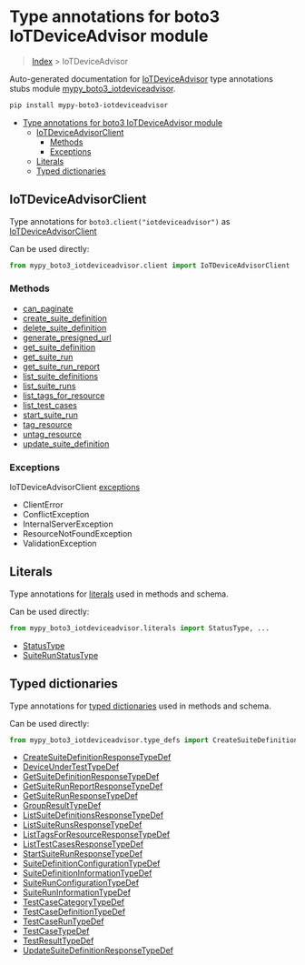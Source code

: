 # Type annotations for boto3 IoTDeviceAdvisor module

> [Index](..) > IoTDeviceAdvisor

Auto-generated documentation for
[IoTDeviceAdvisor](https://boto3.amazonaws.com/v1/documentation/api/1.17.72/reference/services/iotdeviceadvisor.html#IoTDeviceAdvisor)
type annotations stubs module
[mypy_boto3_iotdeviceadvisor](https://pypi.org/project/mypy-boto3-iotdeviceadvisor/).

```bash
pip install mypy-boto3-iotdeviceadvisor
```

- [Type annotations for boto3 IoTDeviceAdvisor module](#type-annotations-for-boto3-iotdeviceadvisor-module)
  - [IoTDeviceAdvisorClient](#iotdeviceadvisorclient)
    - [Methods](#methods)
    - [Exceptions](#exceptions)
  - [Literals](#literals)
  - [Typed dictionaries](#typed-dictionaries)

## IoTDeviceAdvisorClient

Type annotations for `boto3.client("iotdeviceadvisor")` as
[IoTDeviceAdvisorClient](./client.md)

Can be used directly:

```python
from mypy_boto3_iotdeviceadvisor.client import IoTDeviceAdvisorClient
```

### Methods

- [can_paginate](./client.md#can_paginate)
- [create_suite_definition](./client.md#create_suite_definition)
- [delete_suite_definition](./client.md#delete_suite_definition)
- [generate_presigned_url](./client.md#generate_presigned_url)
- [get_suite_definition](./client.md#get_suite_definition)
- [get_suite_run](./client.md#get_suite_run)
- [get_suite_run_report](./client.md#get_suite_run_report)
- [list_suite_definitions](./client.md#list_suite_definitions)
- [list_suite_runs](./client.md#list_suite_runs)
- [list_tags_for_resource](./client.md#list_tags_for_resource)
- [list_test_cases](./client.md#list_test_cases)
- [start_suite_run](./client.md#start_suite_run)
- [tag_resource](./client.md#tag_resource)
- [untag_resource](./client.md#untag_resource)
- [update_suite_definition](./client.md#update_suite_definition)

### Exceptions

IoTDeviceAdvisorClient [exceptions](./client.md#exceptions)

- ClientError
- ConflictException
- InternalServerException
- ResourceNotFoundException
- ValidationException

## Literals

Type annotations for [literals](./literals.md) used in methods and schema.

Can be used directly:

```python
from mypy_boto3_iotdeviceadvisor.literals import StatusType, ...
```

- [StatusType](./literals.md#statustype)
- [SuiteRunStatusType](./literals.md#suiterunstatustype)

## Typed dictionaries

Type annotations for [typed dictionaries](./type_defs.md) used in methods and
schema.

Can be used directly:

```python
from mypy_boto3_iotdeviceadvisor.type_defs import CreateSuiteDefinitionResponseTypeDef, ...
```

- [CreateSuiteDefinitionResponseTypeDef](./type_defs.md#createsuitedefinitionresponsetypedef)
- [DeviceUnderTestTypeDef](./type_defs.md#deviceundertesttypedef)
- [GetSuiteDefinitionResponseTypeDef](./type_defs.md#getsuitedefinitionresponsetypedef)
- [GetSuiteRunReportResponseTypeDef](./type_defs.md#getsuiterunreportresponsetypedef)
- [GetSuiteRunResponseTypeDef](./type_defs.md#getsuiterunresponsetypedef)
- [GroupResultTypeDef](./type_defs.md#groupresulttypedef)
- [ListSuiteDefinitionsResponseTypeDef](./type_defs.md#listsuitedefinitionsresponsetypedef)
- [ListSuiteRunsResponseTypeDef](./type_defs.md#listsuiterunsresponsetypedef)
- [ListTagsForResourceResponseTypeDef](./type_defs.md#listtagsforresourceresponsetypedef)
- [ListTestCasesResponseTypeDef](./type_defs.md#listtestcasesresponsetypedef)
- [StartSuiteRunResponseTypeDef](./type_defs.md#startsuiterunresponsetypedef)
- [SuiteDefinitionConfigurationTypeDef](./type_defs.md#suitedefinitionconfigurationtypedef)
- [SuiteDefinitionInformationTypeDef](./type_defs.md#suitedefinitioninformationtypedef)
- [SuiteRunConfigurationTypeDef](./type_defs.md#suiterunconfigurationtypedef)
- [SuiteRunInformationTypeDef](./type_defs.md#suiteruninformationtypedef)
- [TestCaseCategoryTypeDef](./type_defs.md#testcasecategorytypedef)
- [TestCaseDefinitionTypeDef](./type_defs.md#testcasedefinitiontypedef)
- [TestCaseRunTypeDef](./type_defs.md#testcaseruntypedef)
- [TestCaseTypeDef](./type_defs.md#testcasetypedef)
- [TestResultTypeDef](./type_defs.md#testresulttypedef)
- [UpdateSuiteDefinitionResponseTypeDef](./type_defs.md#updatesuitedefinitionresponsetypedef)
